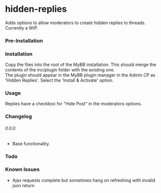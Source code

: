 # hidden-replies
Adds options to allow moderators to create hidden replies to threads.  
Currently a WIP.

### Pre-Installation


### Installation
Copy the files into the root of the MyBB installation. This should merge the contents of the inc/plugin folder with the existing one.  
The plugin should appear in the MyBB plugin manager in the Admin CP as 'Hidden Replies'. Select the 'Install & Activate' option.  

### Usage
Replies have a checkbox for "Hide Post" in the moderators options.

### Changelog
###### 0.0.0
- Base functionality.

### Todo 

### Known Issues
- Ajax requests complete but sometimes hang on refreshing with invalid json return

